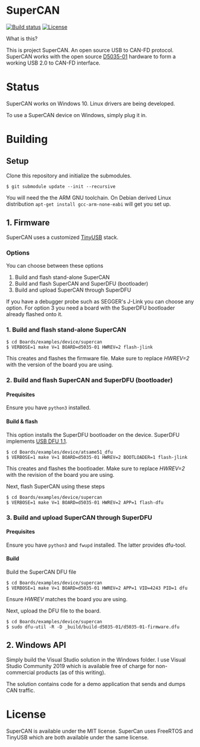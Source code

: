 # SuperCAN

[![Build status](https://ci.appveyor.com/api/projects/status/i398eskxl418rwf9?svg=true)](https://ci.appveyor.com/project/jgressmann/supercan-firmware) [![License](https://img.shields.io/badge/license-MIT-brightgreen.svg)](https://opensource.org/licenses/MIT)

What is this?

This is project SuperCAN. An open source USB to CAN-FD protocol. SuperCAN works with the open source [D5035-01](https://github.com/RudolphRiedel/USB_CAN-FD) hardware to form a working USB 2.0 to CAN-FD interface.

# Status

SuperCAN works on Windows 10. Linux drivers are being developed.

To use a SuperCAN device on Windows, simply plug it in.


# Building

## Setup

Clone this repository and initialize the submodules.

```
$ git submodule update --init --recursive
```

You will need the the ARM GNU toolchain. On Debian derived Linux distribution `apt-get install gcc-arm-none-eabi` will get you set up.

## 1. Firmware

SuperCAN uses a customized [TinyUSB](https://github.com/hathach/tinyusb) stack.

### Options

You can choose between these options

1. Build and flash stand-alone SuperCAN
2. Build and flash SuperCAN and SuperDFU (bootloader)
3. Build and upload SuperCAN through SuperDFU

If you have a debugger probe such as SEGGER's J-Link you can choose any option. For option 3 you need a board with the SuperDFU bootloader already flashed onto it.

### 1. Build and flash stand-alone SuperCAN

```
$ cd Boards/examples/device/supercan
$ VERBOSE=1 make V=1 BOARD=d5035-01 HWREV=2 flash-jlink
```

This creates and flashes the firmware file. Make sure to replace _HWREV=2_ with the version of the board you are using.

### 2. Build and flash SuperCAN and SuperDFU (bootloader)

#### Prequisites

Ensure you have `python3` installed.

#### Build & flash

This option installs the SuperDFU  bootloader on the device. SuperDFU implements [USB DFU 1.1](https://usb.org/sites/default/files/DFU_1.1.pdf).

```
$ cd Boards/examples/device/atsame51_dfu
$ VERBOSE=1 make V=1 BOARD=d5035-01 HWREV=2 BOOTLOADER=1 flash-jlink
```

This creates and flashes the bootloader. Make sure to replace _HWREV=2_ with the revision of the board you are using.

Next, flash SuperCAN using these steps

```
$ cd Boards/examples/device/supercan
$ VERBOSE=1 make V=1 BOARD=d5035-01 HWREV=2 APP=1 flash-dfu
```

### 3. Build and upload SuperCAN through SuperDFU

#### Prequisites

Ensure you have `python3` and `fwupd` installed. The latter provides dfu-tool.

#### Build

Build the SuperCAN DFU file

```
$ cd Boards/examples/device/supercan
$ VERBOSE=1 make V=1 BOARD=d5035-01 HWREV=2 APP=1 VID=4243 PID=1 dfu
```

Ensure _HWREV_ matches the board you are using.

Next, upload the DFU file to the board.
```
$ cd Boards/examples/device/supercan
$ sudo dfu-util -R -D _build/build-d5035-01/d5035-01-firmware.dfu
```

## 2. Windows API

Simply build the Visual Studio solution in the Windows folder. I use Visual Studio Community 2019 which is available free of charge for non-commercial products (as of this writing).

The solution contains code for a demo application that sends and dumps CAN traffic.


# License

SuperCAN is available under the MIT license. SuperCan uses FreeRTOS and TinyUSB which are both available under the same license.
